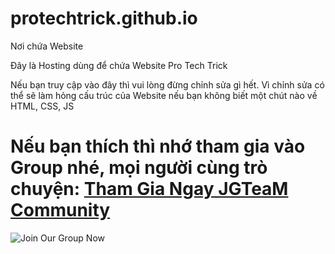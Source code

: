 # protechtrick.github.io
Nơi chứa Website

Đây là Hosting dùng để chứa Website Pro Tech Trick

Nếu bạn truy cập vào đây thì vui lòng đừng chỉnh sửa gì hết. Vì chỉnh sửa có thể sẽ làm hỏng cấu trúc của Website nếu bạn không biết một chút nào về HTML, CSS, JS

# Nếu bạn thích thì nhớ tham gia vào Group nhé, mọi người cùng trò chuyện: [Tham Gia Ngay JGTeaM Community](http://fb.com/groups/jgteam.community)

![Join Our Group Now](https://i.imgur.com/GekXsrA.jpg)
